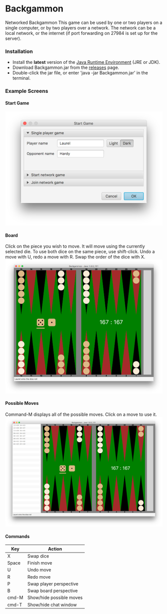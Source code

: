 # Backgammon
Networked Backgammon
This game can be used by one or two players on a single computer, or by two players over a network. The network can be a local network, or the internet (if port forwarding on 27984 is set up for the server).

### Installation
* Install the **latest** version of the [Java Runtime Environment](http://www.oracle.com/technetwork/java/javase/downloads/index.html) (JRE or JDK).
* Download Backgammon.jar from the [releases](https://github.com/dmolony/Backgammon/releases) page.
* Double-click the jar file, or enter 'java -jar Backgammon.jar' in the terminal.
### Example Screens
#### Start Game
![Select game type](resources/start.png?raw=true "Select game type")
#### Board
Click on the piece you wish to move. It will move using the currently selected die. To use both dice on the same piece, use shift-click. Undo a move with U, redo a move with R. Swap the order of the dice with X.
![Initial board](resources/board1.png?raw=true "Initial board")
#### Possible Moves
Command-M displays all of the possible moves. Click on a move to use it.
![Board with moves](resources/board2.png?raw=true "Board with moves")
#### Commands
|Key             |Action                                 |
|----------------|---------------------------------------|
|X               | Swap dice                             |
|Space           | Finish move                           |
|U               | Undo move                             |
|R               | Redo move                             |
|P               | Swap player perspective               |
|B               | Swap board perspective                |
|cmd-M           | Show/hide possible moves              |
|cmd-T           | Show/hide chat window                 |

